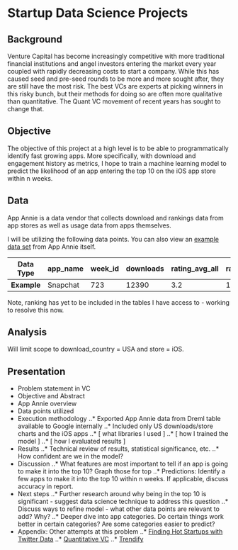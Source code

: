 # Startup Data Science Projects

## Background
Venture Capital has become increasingly competitive with more traditional financial institutions and angel investors entering the market every year coupled with rapidly decreasing costs to start a company. While this has caused seed and pre-seed rounds to be more and more sought after, they are still have the most risk. The best VCs are experts at picking winners in this risky bunch, but their methods for doing so are often more qualitative than quantitative. The Quant VC movement of recent years has sought to change that.

## Objective
The objective of this project at a high level is to be able to programmatically identify fast growing apps. More specifically, with download and engagement history as metrics, I hope to train a machine learning model to predict the likelihood of an app entering the top 10 on the iOS app store within n weeks.

## Data
App Annie is a data vendor that collects download and rankings data from app stores as well as usage data from apps themselves. 

I will be utilizing the following data points. You can also view an [example data set](../data/appannie-data.csv) from App Annie itself.

| **Data Type** | app_name | week_id  | downloads  | rating_avg_all  | rating_count_all  | release_date_id  | primary_category |
| --- |---| ---| ---| ---| ---|  ---| ---|
| **Example** | Snapchat | 723 | 12390 | 3.2 | 123 | 4598 | Lifestyle | 

Note, ranking has yet to be included in the tables I have access to - working to resolve this now.

## Analysis
Will limit scope to download_country = USA and store = iOS.

## Presentation
* Problem statement in VC
* Objective and Abstract
* App Annie overview
* Data points utilized
* Execution methodology
..* Exported App Annie data from Dreml table available to Google internally
..* Included only US downloads/store charts and the iOS apps
..* [ what libraries I used ]
..* [ how I trained the model ]
..* [ how I evaluated results ]
* Results
..* Technical review of results, statistical significance, etc.
..* How confident are we in the model?
* Discussion
..* What features are most important to tell if an app is going to make it into the top 10? Graph those for top 
..* Predictions: Identify a few apps to make it into the top 10 within n weeks. If applicable, discuss accuracy in report.
* Next steps
..* Further research around why being in the top 10 is significant - suggest data science technique to address this question
..* Discuss ways to refine model - what other data points are relevant to add? Why?
..* Deeper dive into app categories. Do certain things work better in certain categories? Are some categories easier to predict?
* Appendix: Other attempts at this problem
..* [Finding Hot Startups with Twitter Data](https://www.cbinsights.com/blog/trending-startups-twitter/?utm_source=CB+Insights+Newsletter&utm_campaign=73677e380e-edit_10_18_2015&utm_medium=email&utm_term=0_9dc0513989-73677e380e-86555729&goal=0_9dc0513989-73677e380e-86555729)
..* [Quantitative VC](http://techcrunch.com/2013/06/01/the-quantitative-vc/)
..* [Trendify](http://trendify.io/)
